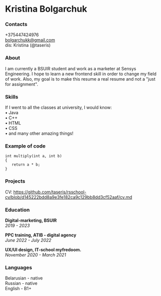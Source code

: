 # Kristina Bolgarchuk

### Contacts
+375447424976  
bolgarchukk@gmail.com  
dis: Kristina (@taseris)

### About
I am currently a BSUIR student and work as a marketer at Sensys Engineering. I hope to learn a new frontend skill in order to change my field of work. Also, my goal is to make this resume a real resume and not a "just for assignment". 

### Skills
If I went to all the classes at university, I would know:  
• Java  
• C++  
• HTML  
• CSS  
• and many other amazing things!

### Example of code
```
int multiply(int a, int b)
{
   return a * b;
}
```

### Projects
CV: https://github.com/taseris/rsschool-cv/blob/d145222bdd8a9e3fe182ca9c129bb8dd3cf52aaf/cv.md

### Education
**Digital-marketing, BSUIR**  
*2019 - 2023*  

**PPC training, ATIB - digital agency**  
*June 2022 - July 2022*  

**UX/UI design, IT-school myfredoom.**  
*November 2020 - March 2021* 

### Languages
Belarusian - native  
Russian - native  
English - B1+  
  

